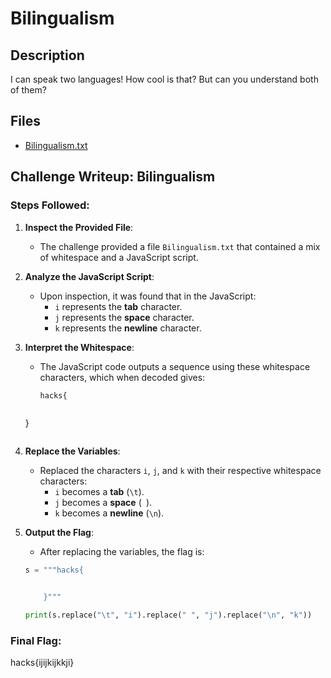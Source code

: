 # Bilingualism

## Description

I can speak two languages! How cool is that? But can you understand both of them?

## Files

* [Bilingualism.txt](<files/Bilingualism.txt>)

## Challenge Writeup: Bilingualism

### Steps Followed:

1. **Inspect the Provided File**:  
   - The challenge provided a file `Bilingualism.txt` that contained a mix of whitespace and a JavaScript script.

2. **Analyze the JavaScript Script**:  
   - Upon inspection, it was found that in the JavaScript:
     - `i` represents the **tab** character.
     - `j` represents the **space** character.
     - `k` represents the **newline** character.

3. **Interpret the Whitespace**:  
   - The JavaScript code outputs a sequence using these whitespace characters, which when decoded gives:
     ```plaintext
     hacks{	 	 
	 

 	}
     ```

4. **Replace the Variables**:  
   - Replaced the characters `i`, `j`, and `k` with their respective whitespace characters:
     - `i` becomes a **tab** (`\t`).
     - `j` becomes a **space** (` `).
     - `k` becomes a **newline** (`\n`).

5. **Output the Flag**:  
   - After replacing the variables, the flag is:
    ```python
    s = """hacks{	 	 
    	 
    
     	}"""
    
    print(s.replace("\t", "i").replace(" ", "j").replace("\n", "k"))     
    ```

### Final Flag:
hacks{ijijkijkkji}
